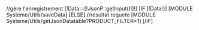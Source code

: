 //gère l'enregistrement
[!Data:=[!JsonP::getInput()!]!]
[IF [!Data!]]
    [MODULE Systeme/Utils/saveData]
[ELSE]
    //resultat requete
    [MODULE Systeme/Utils/getJsonDatatable?PRODUCT_FILTER=1]
[/IF]
